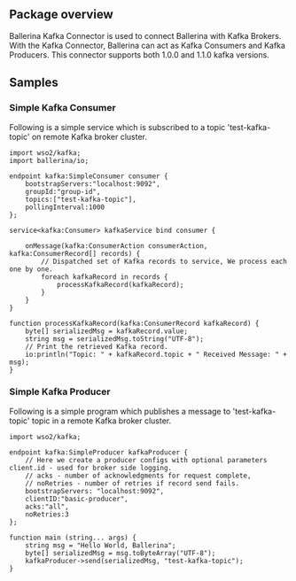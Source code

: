 ## Package overview

Ballerina Kafka Connector is used to connect Ballerina with Kafka Brokers. With the Kafka Connector, Ballerina can act as Kafka Consumers and Kafka Producers.
This connector supports both 1.0.0 and 1.1.0 kafka versions.

## Samples
### Simple Kafka Consumer

Following is a simple service which is subscribed to a topic 'test-kafka-topic' on remote Kafka broker cluster.

```ballerina
import wso2/kafka;
import ballerina/io;

endpoint kafka:SimpleConsumer consumer {
    bootstrapServers:"localhost:9092",
    groupId:"group-id",
    topics:["test-kafka-topic"],
    pollingInterval:1000
};

service<kafka:Consumer> kafkaService bind consumer {

    onMessage(kafka:ConsumerAction consumerAction, kafka:ConsumerRecord[] records) {
        // Dispatched set of Kafka records to service, We process each one by one.
        foreach kafkaRecord in records {
            processKafkaRecord(kafkaRecord);
        }
    }
}

function processKafkaRecord(kafka:ConsumerRecord kafkaRecord) {
    byte[] serializedMsg = kafkaRecord.value;
    string msg = serializedMsg.toString("UTF-8");
    // Print the retrieved Kafka record.
    io:println("Topic: " + kafkaRecord.topic + " Received Message: " + msg);
}
````

### Simple Kafka Producer

Following is a simple program which publishes a message to 'test-kafka-topic' topic in a remote Kafka broker cluster.

```ballerina
import wso2/kafka;

endpoint kafka:SimpleProducer kafkaProducer {
    // Here we create a producer configs with optional parameters client.id - used for broker side logging.
    // acks - number of acknowledgments for request complete,
    // noRetries - number of retries if record send fails.
    bootstrapServers: "localhost:9092",
    clientID:"basic-producer",
    acks:"all",
    noRetries:3
};

function main (string... args) {
    string msg = "Hello World, Ballerina";
    byte[] serializedMsg = msg.toByteArray("UTF-8");
    kafkaProducer->send(serializedMsg, "test-kafka-topic");
}
````
